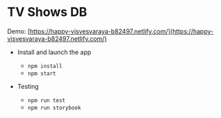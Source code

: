 # TV Shows DB

Demo: [https://happy-visvesvaraya-b82497.netlify.com/](https://happy-visvesvaraya-b82497.netlify.com/)

- Install and launch the app

  - `npm install`
  - `npm start`

- Testing

  - `npm run test`
  - `npm run storybook`
